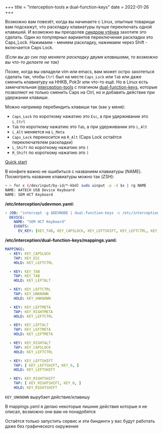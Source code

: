 +++
title = "interception-tools и dual-function-keys"
date = 2022-01-26
+++

Возможно вам повезёт, когда вы начинаете с Linux, опытные товарищи вам подскажут, что раскладку клавиатуры лучше переключать одной клавишей. И возможно вы преодолев [синдром утёнка](https://lurkmore.to/%D0%A1%D0%B8%D0%BD%D0%B4%D1%80%D0%BE%D0%BC_%D1%83%D1%82%D1%91%D0%BD%D0%BA%D0%B0) захотите это сделать. Один из популярных вариантов переключения раскладки это Caps_Lock. Нажимаем - меняем раскладку, нажимаем через Shift - включается Caps Lock.

*(Если вы до сих пор меняете раскладку двумя клавишами, то возможно вы что-то делаете не так)*

Позже, когда вы овладели vim или emacs, вам может остро захотеться сделать так, чтобы `Ctrl` был на месте `Caps_Lock` или `Tab` или даже сменить клавиатуру на HHKB, Pok3r или что-то ещё. Но в Linux есть замечательная [interception-tools](https://gitlab.com/interception/linux/tools) с плагином [dual-function-keys](https://gitlab.com/interception/linux/plugins/dual-function-keys), которые позволяют не только сменить Caps на Ctrl, но и добавить действие при удержании клавиши.

Можно например перебиндить клавиши так (как у меня):
- `Caps_Lock` по короткому нажатию это `Esc`, а при удерживании это `L_Ctrl`
- `Tab` по короткому нажатию это `Tab`, а при удерживании это `L_Alt`
- `L_Alt` меняется на `L_Meta`
- `Caps_Lock` переносится на `R_Alt` (Caps Lock остаётся переключателем раскладки)
- `L_Shift` по короткому нажатию это `(`
- `R_Shift` по короткому нажатию это `)`

[Quick start](https://gitlab.com/interception/linux/plugins/dual-function-keys#quick-start)

В конфиге важно не ошибиться с названием клавиатуры (NAME). Посмотреть название клавиатуры можно так (ZSH):
```sh
~ > for x (/dev/input/by-id/*-kbd) sudo uinput -p -d $x | rg NAME                                                   ± master | 25 Jan 09:43:09 (2)
NAME: A4TECH USB Device Keyboard
NAME: SEM HCT Keyboard
```

**/etc/interception/udevmon.yaml:**
```yaml
- JOB: "intercept -g $DEVNODE | dual-function-keys -c /etc/interception/dual-function-keys/mappings.yaml | uinput -d $DEVNODE"
  DEVICE:
    NAME: "SEM HCT Keyboard"
    EVENTS:
      EV_KEY: [KEY_TAB, KEY_CAPSLOCK, KEY_LEFTSHIFT, KEY_LEFTCTRL, KEY_LEFTMETA, KEY_LEFTALT, KEY_RIGHTSHIFT, KEY_RIGHTALT]
```

**/etc/interception/dual-function-keys/mappings.yaml:**
```yaml
MAPPINGS:
  - KEY: KEY_CAPSLOCK
    TAP: KEY_ESC
    HOLD: KEY_LEFTCTRL

  - KEY: KEY_TAB
    TAP: KEY_TAB
    HOLD: KEY_LEFTALT

  - KEY: KEY_LEFTCTRL
    TAP: KEY_UNKNOWN
    HOLD: KEY_UNKNOWN

  - KEY: KEY_LEFTMETA
    TAP: KEY_RIGHTMETA
    HOLD: KEY_LEFTCTRL

  - KEY: KEY_LEFTALT
    TAP: KEY_LEFTMETA
    HOLD: KEY_LEFTMETA

  - KEY: KEY_RIGHTALT
    TAP: KEY_CAPSLOCK
    HOLD: KEY_LEFTCTRL

  - KEY: KEY_LEFTSHIFT
    TAP: [ KEY_LEFTSHIFT, KEY_9, ]
    HOLD: KEY_LEFTSHIFT

  - KEY: KEY_RIGHTSHIFT
    TAP: [ KEY_RIGHTSHIFT, KEY_0, ]
    HOLD: KEY_RIGHTSHIFT
```

`KEY_UNKNOWN` вырубает действие/клавишу

В mappings.yaml я делаю некоторые лишние действия которые я не описал, возможно они вам не понадобятся

Остаётся только запустить сервис и эти биндинги у вас будут работать даже без графического окружения
